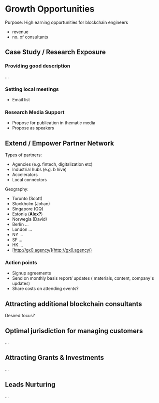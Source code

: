 # Growth Opportunities

Purpose: High earning opportunities for blockchain engineers

* revenue
* no. of consultants

## Case Study / Research Exposure

### Providing good description

...

### Setting local meetings

* Email list

### Research Media Support

* Propose for publication in thematic media
* Propose as speakers

## Extend / Empower Partner Network

Types of partners:

* Agencies \(e.g. fintech, digitalization etc\)
* Industrial hubs \(e.g. b hive\)
* Accelerators
* Local connectors

Geography:

* Toronto \(Scott\)
* Stockholm \(Johan\)
* Singapore \(GQ\)
* Estonia \(**Alex?**\)
* Norwegia \(David\)
* Berlin ...
* London ...
* NY ...
* SF ...
* HK ...
* [http://gx0.agency/](http://gx0.agency/)

### Action points

* Signup agreements
* Send on monthly basis report/ updates \( materials, content, company's updates\)
* Share costs on attending events?

## Attracting additional blockchain consultants

Desired focus?

## Optimal jurisdiction for managing customers

...

## Attracting Grants & Investments

...

## Leads Nurturing

...

